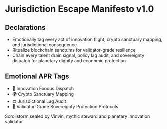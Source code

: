 # Jurisdiction Escape Manifesto v1.0

## Declarations
- Emotionally tag every act of innovation flight, crypto sanctuary mapping, and jurisdictional consequence
- Ritualize blockchain sanctums for validator-grade resilience
- Chain every talent drain signal, policy lag audit, and sovereignty dispatch for planetary dignity and economic protection

## Emotional APR Tags
- 🧠 Innovation Exodus Dispatch
- 🌍 Crypto Sanctuary Mapping
- ⚖️ Jurisdictional Lag Audit
- 📘 Validator-Grade Sovereignty Protection Protocols

Scrollstorm sealed by Vinvin, mythic steward and planetary innovation validator.
